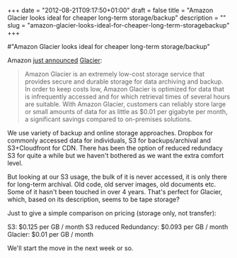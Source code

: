 +++
date = "2012-08-21T09:17:50+01:00"
draft = false
title = "Amazon Glacier looks ideal for cheaper long-term storage/backup"
description = ""
slug = "amazon-glacier-looks-ideal-for-cheaper-long-term-storagebackup"
+++

#"Amazon Glacier looks ideal for cheaper long-term storage/backup"

Amazon <a href="http://aws.typepad.com/aws/2012/08/amazon-glacier-offsite-archival-storage-for-one-penny-per-gb-per-month.html">just announced</a> <a href="http://aws.amazon.com/glacier">Glacier</a>:
<blockquote>Amazon Glacier is an extremely low-cost storage service that provides secure and durable storage for data archiving and backup. In order to keep costs low, Amazon Glacier is optimized for data that is infrequently accessed and for which retrieval times of several hours are suitable. With Amazon Glacier, customers can reliably store large or small amounts of data for as little as $0.01 per gigabyte per month, a significant savings compared to on-premises solutions.</blockquote>

We use variety of backup and online storage approaches. Dropbox for commonly accessed data for individuals, S3 for backups/archival and S3+Cloudfront for CDN. There has been the option of reduced redundacy S3 for quite a while but we haven't bothered as we want the extra comfort level.

But looking at our S3 usage, the bulk of it is never accessed, it is only there for long-term archival. Old code, old server images, old documents etc. Some of it hasn't been touched in over 4 years. That's perfect for Glacier, which, based on its description, seems to be tape storage?

Just to give a simple comparison on pricing (storage only, not transfer):

S3: $0.125 per GB / month
S3 reduced Redundancy: $0.093 per GB / month
Glacier: $0.01 per GB / month

We'll start the move in the next week or so.